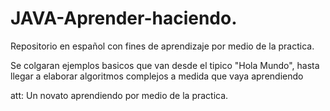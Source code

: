 # JAVA-Aprender-haciendo.
Repositorio en español con fines de aprendizaje por medio de la practica.

Se colgaran ejemplos basicos que van desde el tipico "Hola Mundo", hasta llegar a elaborar algoritmos complejos a medida que vaya aprendiendo

att: Un novato aprendiendo por medio de la practica. 
